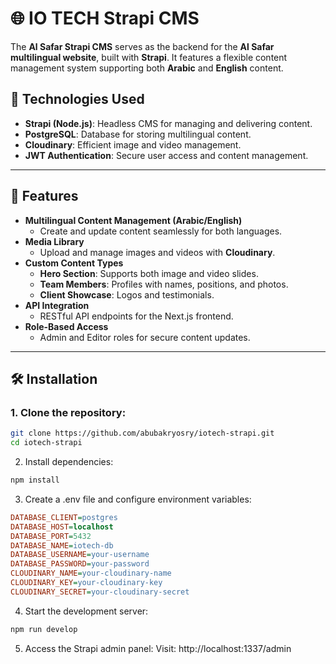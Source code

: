 # 🌐 IO TECH Strapi CMS  

The **Al Safar Strapi CMS** serves as the backend for the **Al Safar multilingual website**, built with **Strapi**. It features a flexible content management system supporting both **Arabic** and **English** content.  

## 🚀 Technologies Used  
- **Strapi (Node.js)**: Headless CMS for managing and delivering content.  
- **PostgreSQL**: Database for storing multilingual content.  
- **Cloudinary**: Efficient image and video management.  
- **JWT Authentication**: Secure user access and content management.  

---

## 🌟 Features  
- **Multilingual Content Management (Arabic/English)**  
  - Create and update content seamlessly for both languages.  
- **Media Library**  
  - Upload and manage images and videos with **Cloudinary**.  
- **Custom Content Types**  
  - **Hero Section**: Supports both image and video slides.  
  - **Team Members**: Profiles with names, positions, and photos.  
  - **Client Showcase**: Logos and testimonials.  
- **API Integration**  
  - RESTful API endpoints for the Next.js frontend.  
- **Role-Based Access**  
  - Admin and Editor roles for secure content updates.  

---

## 🛠️ Installation  

### 1. Clone the repository:  
```bash
git clone https://github.com/abubakryosry/iotech-strapi.git
cd iotech-strapi
```

2. Install dependencies:
``` bash
npm install
```
3. Create a .env file and configure environment variables:
``` ini
DATABASE_CLIENT=postgres
DATABASE_HOST=localhost
DATABASE_PORT=5432
DATABASE_NAME=iotech-db
DATABASE_USERNAME=your-username
DATABASE_PASSWORD=your-password
CLOUDINARY_NAME=your-cloudinary-name
CLOUDINARY_KEY=your-cloudinary-key
CLOUDINARY_SECRET=your-cloudinary-secret
```
4. Start the development server:
```bash
npm run develop
```
5. Access the Strapi admin panel:
Visit: http://localhost:1337/admin


